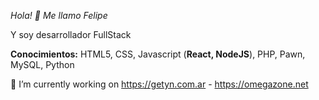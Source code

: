 *Hola! 👋 Me llamo Felipe*

Y soy desarrollador FullStack


**Conocimientos:** HTML5, CSS, Javascript (**React, NodeJS**), PHP, Pawn, MySQL, Python

🔭 I’m currently working on https://getyn.com.ar - https://omegazone.net

<!--
**FeliBlanco/FeliBlanco** is a ✨ _special_ ✨ repository because its `README.md` (this file) appears on your GitHub profile.

Here are some ideas to get you started:

- 🔭 I’m currently working on ...
- 🌱 I’m currently learning ...
- 👯 I’m looking to collaborate on ...
- 🤔 I’m looking for help with ...
- 💬 Ask me about ...
- 📫 How to reach me: ...
- 😄 Pronouns: ...
- ⚡ Fun fact: ...
-->
